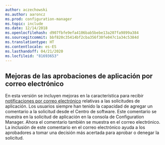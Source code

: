 ```yaml
---
author: aczechowski
ms.author: aaroncz
ms.prod: configuration-manager
ms.topic: include
ms.date: 12/14/2018
ms.openlocfilehash: d907fbfe9efa4106bab5bebe13a207fa9899a384
ms.sourcegitcommit: bbf820c35414bf2cba356f30fe047c1a34c5384d
ms.translationtype: HT
ms.contentlocale: es-ES
ms.lasthandoff: 04/21/2020
ms.locfileid: "81693653"
---
```

## <a name="improvements-to-application-approvals-via-email"></a><a name="bkmk_email"></a> Mejoras de las aprobaciones de aplicación por correo electrónico
<!--3594063-->
En esta versión se incluyen mejoras en la característica para recibir [notificaciones por correo electrónico](../../../../apps/deploy-use/app-approval.md#bkmk_email-approve) relativas a las solicitudes de aplicación. Los usuarios siempre han tenido la capacidad de agregar un comentario a la solicitud desde el Centro de software. Este comentario se muestra en la solicitud de aplicación en la consola de Configuration Manager. Ahora el comentario también se muestra en el correo electrónico. La inclusión de este comentario en el correo electrónico ayuda a los aprobadores a tomar una decisión más acertada para aprobar o denegar la solicitud.

